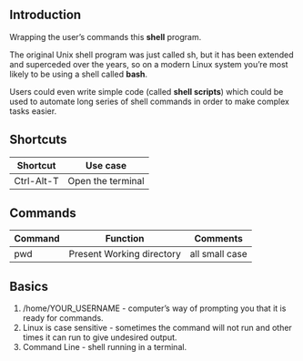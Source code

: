 ## Introduction
Wrapping the user’s commands this **shell** program.

The original Unix shell program was just called sh, but it has been extended and superceded over the years, so on a modern Linux system you’re most likely to be using a shell called **bash**. 

Users could even write simple code (called **shell scripts**) which could be used to automate long series of shell commands in order to make complex tasks easier.  

## Shortcuts
| Shortcut  | Use case |
| ------------- | ------------- |
| Ctrl-Alt-T  | Open the terminal  |

## Commands
| Command  | Function | Comments |
| ------------- | ------------- | ------------- |
| pwd  | Present Working directory  | all small case


## Basics
1. /home/YOUR_USERNAME - computer’s way of prompting you that it is ready for commands.
2. Linux is case sensitive - sometimes the command will not run and other times it can run to give undesired output.
3. Command Line - shell running in a terminal.





